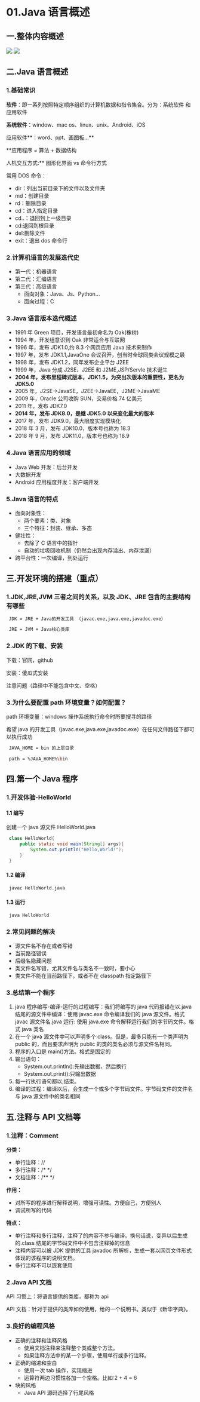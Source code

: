 # 01.Java 语言概述

## 一.整体内容概述

![](/asserts/1.png)
![](/asserts/2.png)

## 二.Java 语言概述

### 1.基础常识

**软件**：即一系列按照特定顺序组织的计算机数据和指令集合。分为：系统软件 和 应用软件

**系统软件**：window、mac os、linux、unix、Android、iOS

应用软件**：word、ppt、画图板...**

\*\*应用程序 = 算法 + 数据结构

人机交互方式:\*\* 图形化界面 vs 命令行方式

常用 DOS 命令：

- dir：列出当前目录下的文件以及文件夹
- md：创建目录
- rd：删除目录
- cd：进入指定目录
- cd..：退回到上一级目录
- cd\:退回到根目录
- del:删除文件
- exit：退出 dos 命令行

### 2.计算机语言的发展迭代史

- 第一代：机器语言
- 第二代：汇编语言
- 第三代：高级语言
  - 面向对象：Java、Js、Python...
  - 面向过程：C

### 3.Java 语言版本迭代概述

- 1991 年 Green 项目，开发语言最初命名为 Oak(橡树)
- 1994 年，开发组意识到 Oak 非常适合与互联网
- 1996 年，发布 JDK1.0,约 8.3 个网页应用 Java 技术来制作
- 1997 年，发布 JDK1.1,JavaOne 会议召开，创当时全球同类会议规模之最
- 1998 年，发布 JDK1.2，同年发布企业平台 J2EE
- 1999 年，Java 分成 J2SE、J2EE 和 J2ME,JSP/Servle 技术诞生
- **2004 年，发布里程碑式版本，JDK1.5，为突出次版本的重要性，更名为 JDK5.0**
- 2005 年，J2SE->JavaSE，J2EE->JavaEE，J2ME->JavaME
- 2009 年，Oracle 公司收购 SUN，交易价格 74 亿美元
- 2011 年，发布 JDK7.0
- **2014 年，发布 JDK8.0，是继 JDK5.0 以来变化最大的版本**
- 2017 年，发布 JDK9.0，最大限度实现模块化
- 2018 年 3 月，发布 JDK10.0，版本号也称为 18.3
- 2018 年 9 月，发布 JDK11.0，版本号也称为 18.9

### 4.Java 语言应用的领域

- Java Web 开发：后台开发
- 大数据开发
- Android 应用程度开发：客户端开发

### 5.Java 语言的特点

- 面向对象性：
  - 两个要素：类、对象
  - 三个特征：封装、继承、多态
- 健壮性：
  - 去除了 C 语言中的指针
  - 自动的垃圾回收机制（仍然会出现内存溢出、内存泄漏）
- 跨平台性：一次编译，到处运行

## 三.开发环境的搭建（重点）

### 1.JDK,JRE,JVM 三者之间的关系，以及 JDK、JRE 包含的主要结构有哪些

```bash
 JDK = JRE + Java的开发工具 （javac.exe,java.exe,javadoc.exe）

 JRE = JVM + Java核心类库
```

### 2.JDK 的下载、安装

下载：官网，github

安装：傻瓜式安装

注意问题（路径中不能包含中文、空格）

### 3.为什么要配置 path 环境变量？如何配置？

path 环境变量：windows 操作系统执行命令时所要搜寻的路径

希望 java 的开发工具（javac.exe,java.exe,javadoc.exe）在任何文件路径下都可以执行成功

```bash
 JAVA_HOME = bin 的上层目录

 path = %JAVA_HOME%\bin
```

## 四.第一个 Java 程序

### 1.开发体验-HelloWorld

#### 1.1 编写

创建一个 java 源文件 HelloWorld.java

```java
 class HelloWorld{
     public static void main(String[] args){
         System.out.println("Hello,World!");
     }
 }
```

#### 1.2 编译

```bash
 javac HelloWorld.java
```

#### 1.3 运行

```bash
 java HelloWorld
```

### 2.常见问题的解决

- 源文件名不存在或者写错
- 当前路径错误
- 后缀名隐藏问题
- 类文件名写错，尤其文件名与类名不一致时，要小心
- 类文件不能在当前路径下，或者不在 classpath 指定路径下

### 3.总结第一个程序

1. java 程序编写-编译-运行的过程编写：我们将编写的 java 代码报错在以.java 结尾的源文件中编译：使用 javac.exe 命令编译我们的 java 源文件。格式 javac 源文件名.java 运行: 使用 java.exe 命令解释运行我们的字节码文件。格式 java 类名
2. 在一个 java 源文件中可以声明多个 class。但是，最多只能有一个类声明为 public 的，而且要求声明为 public 的类的类名必须与源文件名相同。
3. 程序的入口是 main()方法。格式是固定的
4. 输出语句：
   - System.out.println():先输出数据，然后换行
   - System.out.print():只输出数据
5. 每一行执行语句都以;结束。
6. 编译的过程：编译以后，会生成一个或多个字节码文件。字节码文件的文件名与 java 源文件中的类名相同

## 五.注释与 API 文档等

### 1.注释：Comment

**分类：**

- 单行注释：//
- 多行注释：/\* \*/
- 文档注释：/\*\* \*/

**作用：**

- 对所写的程序进行解释说明，增强可读性。方便自己，方便别人
- 调试所写的代码

**特点：**

- 单行注释和多行注释，注释了的内容不参与编译。换句话说，变异以后生成的.class 结尾的字节码文件中不包含注释掉的信息
- 注释内容可以被 JDK 提供的工具 javadoc 所解析，生成一套以网页文件形式体现的该程序的说明文档。
- 多行注释不可以嵌套使用

### 2.Java API 文档

API 习惯上：将语言提供的类库，都称为 api

API 文档：针对于提供的类库如何使用，给的一个说明书。类似于《新华字典》。

### 3.良好的编程风格

- 正确的注释和注释风格
  - 使用文档注释来注释整个类或整个方法。
  - 如果注释方法中的某一个步骤，使用单行或多行注释。
- 正确的缩进和空白
  - 使用一次 tab 操作，实现缩进
  - 运算符两边习惯性各加一个空格。比如:2 + 4 = 6
- 块的风格
  - Java API 源码选择了行尾风格
